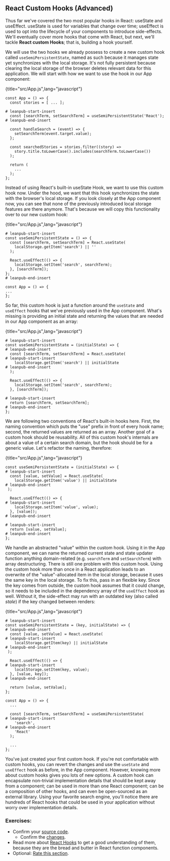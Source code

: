 ## React Custom Hooks (Advanced)

Thus far we've covered the two most popular hooks in React: useState and useEffect. useState is used for variables that change over time; useEffect is used to opt into the lifecycle of your components to introduce side-effects. We'll eventually cover more hooks that come with React, but next, we'll tackle **React custom Hooks**; that is, building a hook yourself.

We will use the two hooks we already possess to create a new custom hook called `useSemiPersistentState`, named as such because it manages state yet synchronizes with the local storage. It's not fully persistent because clearing the local storage of the browser deletes relevant data for this application. We will start with how we want to use the hook in our App component:

{title="src/App.js",lang="javascript"}
~~~~~~~
const App = () => {
  const stories = [ ... ];

# leanpub-start-insert
  const [searchTerm, setSearchTerm] = useSemiPersistentState('React');
# leanpub-end-insert

  const handleSearch = (event) => {
    setSearchTerm(event.target.value);
  };

  const searchedStories = stories.filter((story) =>
    story.title.toLowerCase().includes(searchTerm.toLowerCase())
  );

  return (
    ...
  );
};
~~~~~~~

Instead of using React's built-in useState Hook, we want to use this custom hook now. Under the hood, we want that this hook synchronizes the state with the browser's local storage. If you look closely at the App component now, you can see that none of the previously introduced local storage features are there anymore. That's because we will copy this functionality over to our new custom hook:

{title="src/App.js",lang="javascript"}
~~~~~~~
# leanpub-start-insert
const useSemiPersistentState = () => {
  const [searchTerm, setSearchTerm] = React.useState(
    localStorage.getItem('search') || ''
  );

  React.useEffect(() => {
    localStorage.setItem('search', searchTerm);
  }, [searchTerm]);
};
# leanpub-end-insert

const App = () => {
...
};
~~~~~~~

So far, this custom hook is just a function around the `useState` and `useEffect` hooks that we've previously used in the App component. What's missing is providing an initial state and returning the values that are needed in our App component as an array:

{title="src/App.js",lang="javascript"}
~~~~~~~
# leanpub-start-insert
const useSemiPersistentState = (initialState) => {
# leanpub-end-insert
  const [searchTerm, setSearchTerm] = React.useState(
# leanpub-start-insert
    localStorage.getItem('search') || initialState
# leanpub-end-insert
  );

  React.useEffect(() => {
    localStorage.setItem('search', searchTerm);
  }, [searchTerm]);

# leanpub-start-insert
  return [searchTerm, setSearchTerm];
# leanpub-end-insert
};
~~~~~~~

We are following two conventions of React's built-in hooks here. First, the naming convention which puts the "use" prefix in front of every hook name; second, the returned values are returned as an array. Another goal of a custom hook should be reusability. All of this custom hook's internals are about a value of a certain search domain, but the hook should be for a generic value. Let's refactor the naming, therefore:

{title="src/App.js",lang="javascript"}
~~~~~~~
const useSemiPersistentState = (initialState) => {
# leanpub-start-insert
  const [value, setValue] = React.useState(
    localStorage.getItem('value') || initialState
# leanpub-end-insert
 );

  React.useEffect(() => {
# leanpub-start-insert
    localStorage.setItem('value', value);
  }, [value]);
# leanpub-end-insert

# leanpub-start-insert
  return [value, setValue];
# leanpub-end-insert
};
~~~~~~~

We handle an abstracted "value" within the custom hook. Using it in the App component, we can name the returned current state and state updater function anything domain-related (e.g. `searchTerm` and `setSearchTerm`) with array destructuring. There is still one problem with this custom hook. Using the custom hook more than once in a React application leads to an overwrite of the "value"-allocated item in the local storage, because it uses the same key in the local storage. To fix this, pass in an flexible key. Since the key comes from outside, the custom hook assumes that it could change, so it needs to be included in the dependency array of the `useEffect` hook as well. Without it, the side-effect may run with an outdated key (also called *stale*) if the key changed between renders:

{title="src/App.js",lang="javascript"}
~~~~~~~
# leanpub-start-insert
const useSemiPersistentState = (key, initialState) => {
# leanpub-end-insert
  const [value, setValue] = React.useState(
# leanpub-start-insert
    localStorage.getItem(key) || initialState
# leanpub-end-insert
 );

  React.useEffect(() => {
# leanpub-start-insert
    localStorage.setItem(key, value);
  }, [value, key]);
# leanpub-end-insert

  return [value, setValue];
};

const App = () => {
  ...

  const [searchTerm, setSearchTerm] = useSemiPersistentState(
# leanpub-start-insert
    'search',
# leanpub-end-insert
    'React'
  );

  ...
};
~~~~~~~

You've just created your first custom hook. If you're not comfortable with custom hooks, you can revert the changes and use the `useState` and `useEffect` hook as before, in the App component. However, knowing more about custom hooks gives you lots of new options. A custom hook can encapsulate non-trivial implementation details that should be kept away from a component; can be used in more than one React component; can be a composition of other hooks, and can even be open-sourced as an external library. Using your favorite search engine, you'll notice there are hundreds of React hooks that could be used in your application without worry over implementation details.

### Exercises:

* Confirm your [source code](https://bit.ly/30Koneb).
  * Confirm the [changes](https://bit.ly/2ZbkAGm).
* Read more about [React Hooks](https://www.robinwieruch.de/react-hooks) to get a good understanding of them, because they are the bread and butter in React function components.
* Optional: [Rate this section](https://forms.gle/5seN1Rv3ZwXmWmDR9).